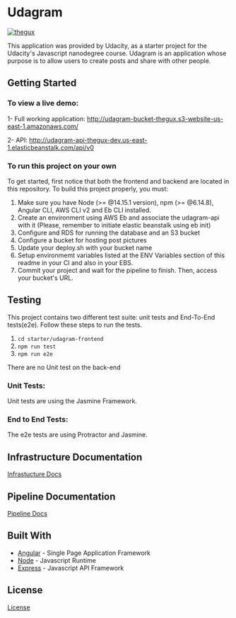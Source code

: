 # Udagram 
[![thegux](https://circleci.com/gh/thegux/deployProject.svg?style=svg)](https://app.circleci.com/pipelines/github/thegux/deployProject)

This application was provided by Udacity, as a starter project for the Udacity's Javascript nanodegree course. Udagram is an application whose purpose is to allow users to create posts and share with other people.

## Getting Started

### To view a live demo:
1- Full working application:
http://udagram-bucket-thegux.s3-website-us-east-1.amazonaws.com/

2- API:
http://udagram-api-thegux-dev.us-east-1.elasticbeanstalk.com/api/v0

### To run this project on your own
To get started, first notice that both the frontend and backend are located in this repository. To build this project properly, you must:

1. Make sure you have Node (>= @14.15.1 version), npm (>= @6.14.8), Angular CLI, AWS CLI v2 and Eb CLI installed.
2. Create an environment using AWS Eb and associate the udagram-api with it (Please, remember to initiate elastic beanstalk using eb init)
3. Configure and RDS for running the database and an S3 bucket 
4. Configure a bucket for hosting post pictures
5. Update your deploy.sh with your bucket name
6. Setup environmemt variables listed at the ENV Variables section of this readme in your CI and also in your EBS.
7. Commit your project and wait for the pipeline to finish. Then, access your bucket's URL.

## Testing

This project contains two different test suite: unit tests and End-To-End tests(e2e). Follow these steps to run the tests.

1. `cd starter/udagram-frontend`
2. `npm run test`
3. `npm run e2e`

There are no Unit test on the back-end

### Unit Tests:

Unit tests are using the Jasmine Framework.

### End to End Tests:

The e2e tests are using Protractor and Jasmine.

## Infrastructure Documentation
[Infrastucture Docs](INFRASTRUCTURE_DOC.md)


## Pipeline Documentation
[Pipeline Docs](PIPELINE_DOC.md)

## Built With

- [Angular](https://angular.io/) - Single Page Application Framework
- [Node](https://nodejs.org) - Javascript Runtime
- [Express](https://expressjs.com/) - Javascript API Framework

## License

[License](LICENSE.txt)
